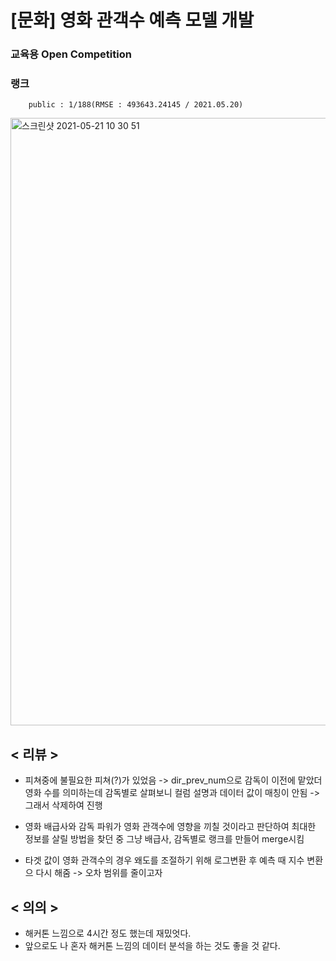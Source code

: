 # [문화] 영화 관객수 예측 모델 개발

### 교육용 Open Competition
### 랭크 
        public : 1/188(RMSE : 493643.24145 / 2021.05.20)

<img width="972" alt="스크린샷 2021-05-21 10 30 51" src="https://user-images.githubusercontent.com/49870977/119068678-a5012400-ba1f-11eb-9f85-98039c4b300c.png">


## < 리뷰 ><br>

* 피쳐중에 불필요한 피쳐(?)가 있었음 -> dir_prev_num으로 감독이 이전에 맡았더 영화 수를 의미하는데 감독별로 살펴보니 컬럼 설명과 데이터 값이 매칭이 안됨 -> 그래서 삭제하여 진행

* 영화 배급사와 감독 파워가 영화 관객수에 영향을 끼칠 것이라고 판단하여 최대한 정보를 살릴 방법을 찾던 중 그냥 배급사, 감독별로 랭크를 만들어 merge시킴

* 타겟 값이 영화 관객수의 경우 왜도를 조절하기 위해 로그변환 후 예측 때 지수 변환으 다시 해줌 -> 오차 범위를 줄이고자

## < 의의 >

* 해커톤 느낌으로 4시간 정도 했는데 재밌엇다.
* 앞으로도 나 혼자 해커톤 느낌의 데이터 분석을 하는 것도 좋을 것 같다.
